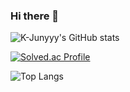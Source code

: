 ### Hi there 👋

![K-Junyyy's GitHub stats](https://github-readme-stats.vercel.app/api?username=K-Junyyy&show_icons=true&theme=tokyonight)

[![Solved.ac Profile](http://mazassumnida.wtf/api/generate_badge?boj=wpgud1227)](https://solved.ac/wpgud1227)

![Top Langs](https://github-readme-stats.vercel.app/api/top-langs/?username=jehyngn&layout=compact&theme=tokyonight)

<!--
**jehyngn/jehyngn** is a ✨ _special_ ✨ repository because its `README.md` (this file) appears on your GitHub profile.

Here are some ideas to get you started:

- 🔭 I’m currently working on ...
- 🌱 I’m currently learning ...
- 👯 I’m looking to collaborate on ...
- 🤔 I’m looking for help with ...
- 💬 Ask me about ...
- 📫 How to reach me: ...
- 😄 Pronouns: ...
- ⚡ Fun fact: ...
-->
